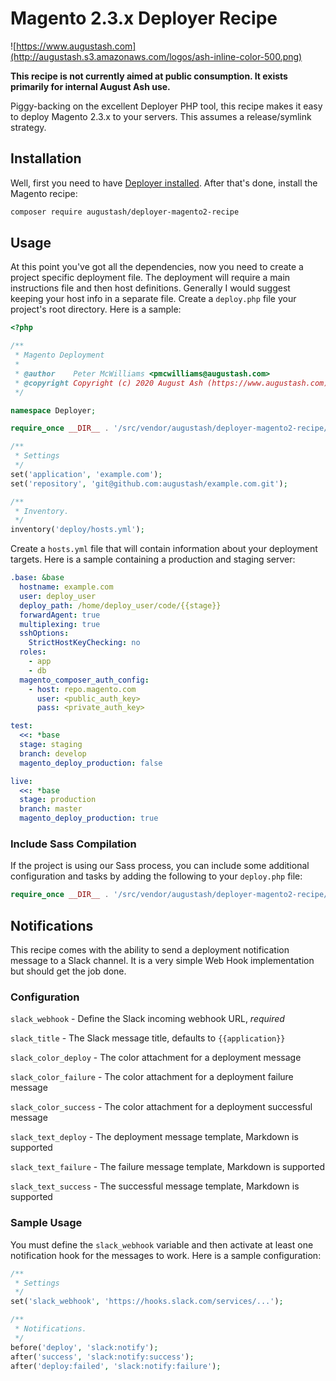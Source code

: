 # Magento 2.3.x Deployer Recipe

![https://www.augustash.com](http://augustash.s3.amazonaws.com/logos/ash-inline-color-500.png)

**This recipe is not currently aimed at public consumption. It exists primarily for internal August Ash use.**

Piggy-backing on the excellent Deployer PHP tool, this recipe makes it easy to deploy Magento 2.3.x to your servers. This assumes a release/symlink strategy.

## Installation

Well, first you need to have [Deployer installed](https://deployer.org/docs/installation.html). After that's done, install the Magento recipe:

```bash
composer require augustash/deployer-magento2-recipe
```

## Usage

At this point you've got all the dependencies, now you need to create a project specific deployment file. The deployment will require a main instructions file and then host definitions. Generally I would suggest keeping your host info in a separate file. Create a `deploy.php` file your project's root directory. Here is a sample:

```php
<?php

/**
 * Magento Deployment
 *
 * @author    Peter McWilliams <pmcwilliams@augustash.com>
 * @copyright Copyright (c) 2020 August Ash (https://www.augustash.com)
 */

namespace Deployer;

require_once __DIR__ . '/src/vendor/augustash/deployer-magento2-recipe/recipe/magento-2.3.php';

/**
 * Settings
 */
set('application', 'example.com');
set('repository', 'git@github.com:augustash/example.com.git');

/**
 * Inventory.
 */
inventory('deploy/hosts.yml');
```

Create a `hosts.yml` file that will contain information about your deployment targets. Here is a sample containing a production and staging server:

```yaml
.base: &base
  hostname: example.com
  user: deploy_user
  deploy_path: /home/deploy_user/code/{{stage}}
  forwardAgent: true
  multiplexing: true
  sshOptions:
    StrictHostKeyChecking: no
  roles:
    - app
    - db
  magento_composer_auth_config:
    - host: repo.magento.com
      user: <public_auth_key>
      pass: <private_auth_key>

test:
  <<: *base
  stage: staging
  branch: develop
  magento_deploy_production: false

live:
  <<: *base
  stage: production
  branch: master
  magento_deploy_production: true
```

### Include Sass Compilation

If the project is using our Sass process, you can include some additional configuration and tasks by adding the following to your `deploy.php` file:

```php
require_once __DIR__ . '/src/vendor/augustash/deployer-magento2-recipe/recipe/magento-sass.php';
```

## Notifications

This recipe comes with the ability to send a deployment notification message to a Slack channel. It is a very simple Web Hook implementation but should get the job done.

### Configuration

`slack_webhook` - Define the Slack incoming webhook URL, *required*

`slack_title` - The Slack message title, defaults to `{{application}}`

`slack_color_deploy` - The color attachment for a deployment message

`slack_color_failure` - The color attachment for a deployment failure message

`slack_color_success` - The color attachment for a deployment successful message

`slack_text_deploy` - The deployment message template, Markdown is supported

`slack_text_failure` - The failure message template, Markdown is supported

`slack_text_success` - The successful message template, Markdown is supported

### Sample Usage

You must define the `slack_webhook` variable and then activate at least one notification hook for the messages to work. Here is a sample configuration:

```php
/**
 * Settings
 */
set('slack_webhook', 'https://hooks.slack.com/services/...');

/**
 * Notifications.
 */
before('deploy', 'slack:notify');
after('success', 'slack:notify:success');
after('deploy:failed', 'slack:notify:failure');
```
